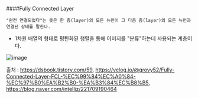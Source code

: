 ####Fully Connected Layer


```
"완전 연결되었다"는 뜻은 한 층(layer)의 모든 뉴런이 그 다음 층(layer)의 모든 뉴런과 연결된 상태를 말한다.
```

- 1차원 배열의 형태로 평탄화된 행렬을 통해 이미지를 "분류"하는데 사용되는 계층이다.


![image](https://github.com/yumalg12/tech-study/assets/74216748/9b6d504f-06dc-4e3a-addd-ef482f105bbd)







출처 : https://dsbook.tistory.com/59, https://velog.io/@grovy52/Fully-Connected-Layer-FCL-%EC%99%84%EC%A0%84-%EC%97%B0%EA%B2%B0-%EA%B3%84%EC%B8%B5, https://blog.naver.com/intelliz/221709190464
